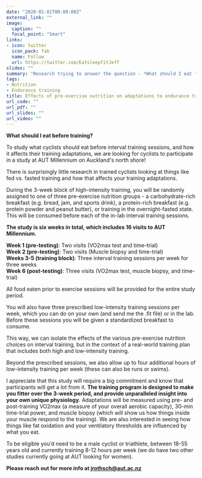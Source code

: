```yaml
---
date: "2020-01-01T00:00:00Z"
external_link: ""
image:
  caption: ""
  focal_point: "Smart"
links:
- icon: twitter 
  icon_pack: fab
  name: Follow
  url: https://twitter.com/EatsleepfitJeff
slides: ""
summary: "Research trying to answer the question - *What should I eat for breakfast before exercise?*"
tags:
- Nutrition
- Endurance training
title: Effects of pre-exercise nutrition on adaptations to endurance training 
url_code: ""
url_pdf: ""
url_slides: ""
url_video: ""
---
```


**What should I eat before training?**

To study what cyclists should eat before interval training sessions, and how it affects their training adaptations, we are looking for cyclists to participate in a study at AUT Millennium on Auckland's north shore!

There is surprisingly little research in trained cyclists looking at things like fed vs. fasted training and how that affects your training adaptations.

During the 3-week block of high-intensity training, you will be randomly assigned to one of three pre-exercise nutrition groups - a carbohydrate-rich breakfast (e.g. bread, jam, and sports drink), a protein-rich breakfast (e.g. protein powder and peanut butter), or training in the overnight-fasted state. This will be consumed before each of the in-lab interval training sessions.

**The study is six weeks in total, which includes 16 visits to AUT Millennium.**

**Week 1 (pre-testing)**: Two visits (VO2max test and time-trial)<br>
**Week 2 (pre-testing)**: Two visits (Muscle biopsy and time-trial)<br>
**Weeks 3-5 (training block)**: Three interval training sessions per week for three weeks<br>
**Week 6 (post-testing)**: Three visits (VO2max test, muscle biopsy, and time-trial)<br>

All food eaten prior to exercise sessions will be provided for the entire study period.

You will also have three prescribed low-intensity training sessions per week, which you can do on your own (and send me the .fit file) or in the lab. Before these sessions you will be given a standardized breakfast to consume. 

This way, we can isolate the effects of the various pre-exercise nutrition choices on interval training, but in the context of a real-world training plan that includes both high and low-intensity training.

Beyond the prescribed sessions, we also allow up to four additional hours of low-intensity training per week (these can also be runs or swims).

I appreciate that this study will require a big commitment and know that participants will get a lot from it. **The training program is designed to make you fitter over the 3-week period, and provide unparalleled insight into your own unique physiology.** Adaptations will be measured using pre- and post-training VO2max (a measure of your overall aerobic capacity), 30-min time-trial power, and muscle biopsy (which will show us how things inside your muscle respond to the training). We are also interested in seeing how things like fat oxidation and your ventilatory thresholds are influenced by what you eat.

To be eligible you’d need to be a male cyclist or triathlete, between 18-55 years old and currently training 8-12 hours per week (we do have two other studies currently going at AUT looking for women).

**Please reach out for more info at jrothsch@aut.ac.nz**



